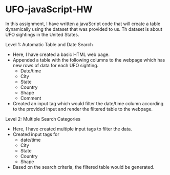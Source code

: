 # UFO-javaScript-HW

In this assignment, I have written a javaScript code that will create a table dynamically using the dataset that was provided to us. Th dataset is about UFO sightings in the United States.

Level 1: Automatic Table and Date Search

- Here, I have created a basic HTML web page.
- Appended a table with the following columns to the webpage which has new rows of data for each UFO sighting.
    - Date/time
    - City
    - State
    - Country
    - Shape
    - Comment
- Created an input tag which would filter the date/time column according to the provided input and render the filtered table to the webpage.

Level 2: Multiple Search Categories
- Here, I have created multiple input tags to filter the data.
- Created input tags for 
    - date/time
    - City
    - State
    - Country
    - Shape
- Based on the search criteria, the filtered table would be generated.


